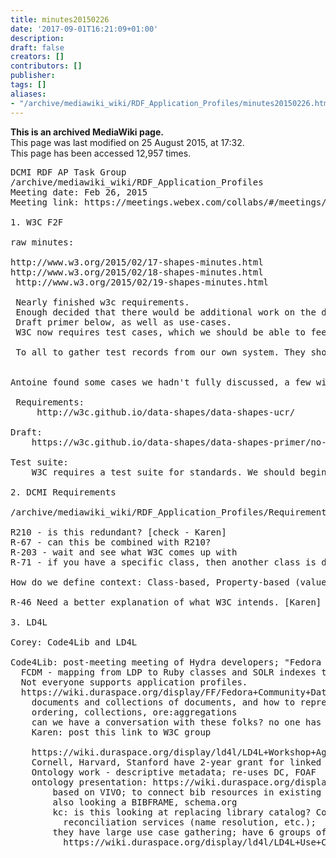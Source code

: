 ```yaml
---
title: minutes20150226
date: '2017-09-01T16:21:09+01:00'
description: 
draft: false
creators: []
contributors: []
publisher: 
tags: []
aliases:
- "/archive/mediawiki_wiki/RDF_Application_Profiles/minutes20150226.html"
---
```


 **This is an archived MediaWiki page.**  
This page was last modified on 25 August 2015, at 17:32.  
This page has been accessed 12,957 times.

<pre>
DCMI RDF AP Task Group
/archive/mediawiki_wiki/RDF_Application_Profiles
Meeting date: Feb 26, 2015
Meeting link: https://meetings.webex.com/collabs/#/meetings/detail?uuid=M2EWV4YQPUN76SM8GKNIFPAT0F-JV0D&amp;rnd=471395.27801

1. W3C F2F

raw minutes:
    
http://www.w3.org/2015/02/17-shapes-minutes.html
http://www.w3.org/2015/02/18-shapes-minutes.html
 http://www.w3.org/2015/02/19-shapes-minutes.html
 
 Nearly finished w3c requirements.
 Enough decided that there would be additional work on the draft standard itself, now called SHACL (Shapes Constraint Language)
 Draft primer below, as well as use-cases.
 W3C now requires test cases, which we should be able to feed in from our own requirements system.
 
 To all to gather test records from our own system. They should be the "not-cleaned" records to be able to check potential errors. 
 

Antoine found some cases we hadn't fully discussed, a few with errors, and a few that were potentially redundant. 
 
 Requirements:
     http://w3c.github.io/data-shapes/data-shapes-ucr/
     
Draft:
    https://w3c.github.io/data-shapes/data-shapes-primer/no-class-templates.html
    
Test suite:
    W3C requires a test suite for standards. We should begin gathering data that reflects our use cases.

2. DCMI Requirements

/archive/mediawiki_wiki/RDF_Application_Profiles/Requirements

R210 - is this redundant? [check - Karen]
R-67 - can this be combined with R210? 
R-203 - wait and see what W3C comes up with
R-71 - if you have a specific class, then another class is dependent; context has other triggers - the presence or absence of any property or the presence of a property with a particular value. Stefanie - EDM should have examples of this. ACTION: Stefanie and Valentine find or make up examples
    
How do we define context: Class-based, Property-based (value as well?), Source-based, System-based, (Corey: Process-based?, LDP Container-based?)

R-46 Need a better explanation of what W3C intends. [Karen]

3. LD4L

Corey: Code4Lib and LD4L

Code4Lib: post-meeting meeting of Hydra developers; "Fedora community data model"
  FCDM - mapping from LDP to Ruby classes and SOLR indexes that are becoming standard
  Not everyone supports application profiles. 
  https://wiki.duraspace.org/display/FF/Fedora+Community+Data+Model
    documents and collections of documents, and how to represent these in RDF
    ordering, collections, ore:aggregations
    can we have a conversation with these folks? no one has time
    Karen: post this link to W3C group
    
    https://wiki.duraspace.org/display/ld4l/LD4L+Workshop+Agenda
    Cornell, Harvard, Stanford have 2-year grant for linked data for libraries
    Ontology work - descriptive metadata; re-uses DC, FOAF
    ontology presentation: https://wiki.duraspace.org/display/ld4l/Workshop+Ontology+Overview+Presentation
        based on VIVO; to connect bib resources in existing systems with faculty and research system in VIVO
        also looking a BIBFRAME, schema.org
        kc: is this looking at replacing library catalog? Corey: no, not interested in inventory control, circ, etc. Lots of talk of
          reconciliation services (name resolution, etc.); 
        they have large use case gathering; have 6 groups of 12 or so use cases. 
          https://wiki.duraspace.org/display/ld4l/LD4L+Use+Cases
</pre>
